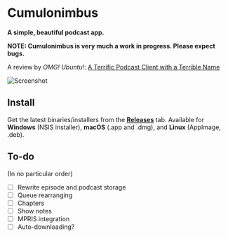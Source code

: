 # Cumulonimbus

**A simple, beautiful podcast app.**

**NOTE: Cumulonimbus is very much a work in progress. Please expect bugs.**

A review by *OMG! Ubuntu!*: [A Terrific Podcast Client with a Terrible Name](http://www.omgubuntu.co.uk/2017/11/cumulonimbus-electron-podcast-client)

![Screenshot](https://i.imgur.com/nM31bw3.png)

## Install

Get the latest binaries/installers from the [**Releases**](https://github.com/z-------------/cumulonimbus/releases) tab. Available for **Windows** (NSIS installer), **macOS** (.app and .dmg), and **Linux** (AppImage, .deb).

## To-do

(In no particular order)

- [ ] Rewrite episode and podcast storage
- [ ] Queue rearranging
- [ ] Chapters
- [ ] Show notes
- [ ] MPRIS integration
- [ ] Auto-downloading?
